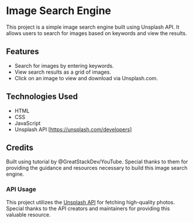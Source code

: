 # Image Search Engine

This project is a simple image search engine built using Unsplash API. It allows users to search for images based on keywords and view the results.

## Features

- Search for images by entering keywords.
- View search results as a grid of images.
- Click on an image to view and download via Unsplash.com.

## Technologies Used

- HTML
- CSS
- JavaScript
- Unsplash API [https://unsplash.com/developers]

## Credits

Built using tutorial by @GreatStackDev/YouTube. Special thanks to them for providing the guidance and resources necessary to build this image search engine.

### API Usage

This project utilizes the [Unsplash API](https://unsplash.com/developers) for fetching high-quality photos. Special thanks to the API creators and maintainers for providing this valuable resource.
